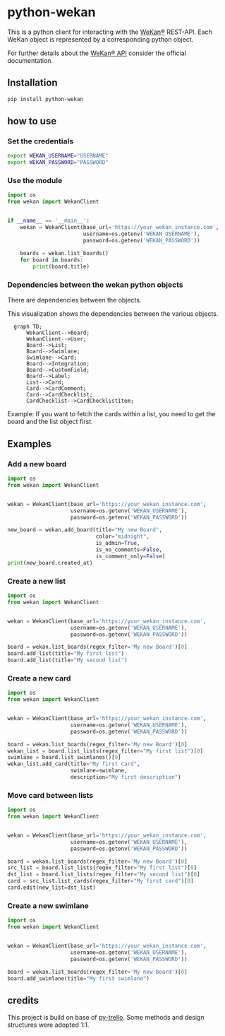 # python-wekan
This is a python client for interacting with the [WeKan®](https://github.com/wekan/wekan) REST-API.
Each WeKan object is represented by a corresponding python object.

For further details about the [WeKan® API](https://wekan.github.io/api/v6.26/#wekan-rest-api) consider the official documentation.

## Installation
```bash
pip install python-wekan
```

## how to use
### Set the credentials
```bash
export WEKAN_USERNAME="USERNAME"
export WEKAN_PASSWORD="PASSWORD" 
```
### Use the module
```python
import os
from wekan import WekanClient


if __name__ == '__main__':
    wekan = WekanClient(base_url='https://your_wekan_instance.com',
                        username=os.getenv('WEKAN_USERNAME'),
                        password=os.getenv('WEKAN_PASSWORD'))
    
    boards = wekan.list_boards()
    for board in boards:
        print(board.title)
```

### Dependencies between the wekan python objects
There are dependencies between the objects.

This visualization shows the dependencies between the various objects.

```mermaid
  graph TD;
      WekanClient-->Board;
      WekanClient-->User;
      Board-->List;
      Board-->Swimlane;
      Swimlane-->Card;
      Board-->Integration;
      Board-->CustomField;
      Board-->Label;
      List-->Card;
      Card-->CardComment;
      Card-->CardChecklist;
      CardChecklist-->CardChecklistItem;
```
Example:
If you want to fetch the cards within a list, you need to get the board and the list object first.

## Examples
### Add a new board
```python
import os
from wekan import WekanClient


wekan = WekanClient(base_url='https://your_wekan_instance.com',
                    username=os.getenv('WEKAN_USERNAME'),
                    password=os.getenv('WEKAN_PASSWORD'))

new_board = wekan.add_board(title="My new Board",
                            color="midnight",
                            is_admin=True,
                            is_no_comments=False,
                            is_comment_only=False)
print(new_board.created_at)
```
### Create a new list
```python
import os
from wekan import WekanClient


wekan = WekanClient(base_url='https://your_wekan_instance.com',
                    username=os.getenv('WEKAN_USERNAME'),
                    password=os.getenv('WEKAN_PASSWORD'))

board = wekan.list_boards(regex_filter='My new Board')[0]
board.add_list(title="My first list")
board.add_list(title="My second list")
```
### Create a new card
```python
import os
from wekan import WekanClient


wekan = WekanClient(base_url='https://your_wekan_instance.com',
                    username=os.getenv('WEKAN_USERNAME'),
                    password=os.getenv('WEKAN_PASSWORD'))

board = wekan.list_boards(regex_filter='My new Board')[0]
wekan_list = board.list_lists(regex_filter="My first list")[0]
swimlane = board.list_swimlanes()[0]
wekan_list.add_card(title="My first card",
                    swimlane=swimlane,
                    description="My first description")
```
### Move card between lists
```python
import os
from wekan import WekanClient


wekan = WekanClient(base_url='https://your_wekan_instance.com',
                    username=os.getenv('WEKAN_USERNAME'),
                    password=os.getenv('WEKAN_PASSWORD'))

board = wekan.list_boards(regex_filter='My new Board')[0]
src_list = board.list_lists(regex_filter="My first list")[0]
dst_list = board.list_lists(regex_filter="My second list")[0]
card = src_list.list_cards(regex_filter="My first card")[0]
card.edit(new_list=dst_list)
```

### Create a new swimlane
```python
import os
from wekan import WekanClient


wekan = WekanClient(base_url='https://your_wekan_instance.com',
                    username=os.getenv('WEKAN_USERNAME'),
                    password=os.getenv('WEKAN_PASSWORD'))

board = wekan.list_boards(regex_filter='My new Board')[0]
board.add_swimlane(title="My first swimlane")
```

## credits
This project is build on base of [py-trello](https://github.com/sarumont/py-trello).
Some methods and design structures were adopted 1:1.

